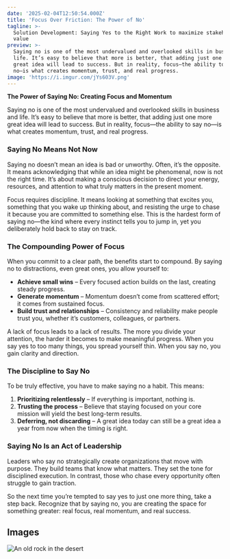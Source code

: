 ```yaml
---
date: '2025-02-04T12:50:54.000Z'
title: 'Focus Over Friction: The Power of No'
tagline: >-
  Solution Development: Saying Yes to the Right Work to maximize stakeholder
  value
preview: >-
  Saying no is one of the most undervalued and overlooked skills in business and
  life. It’s easy to believe that more is better, that adding just one more
  great idea will lead to success. But in reality, focus—the ability to say
  no—is what creates momentum, trust, and real progress.
image: 'https://i.imgur.com/jYs603V.png'
---
```

**The Power of Saying No: Creating Focus and Momentum**

Saying no is one of the most undervalued and overlooked skills in business and life. It’s easy to believe that more is better, that adding just one more great idea will lead to success. But in reality, focus—the ability to say no—is what creates momentum, trust, and real progress.

### Saying No Means Not Now

Saying no doesn’t mean an idea is bad or unworthy. Often, it’s the opposite. It means acknowledging that while an idea might be phenomenal, now is not the right time. It’s about making a conscious decision to direct your energy, resources, and attention to what truly matters in the present moment.

Focus requires discipline. It means looking at something that excites you, something that you wake up thinking about, and resisting the urge to chase it because you are committed to something else. This is the hardest form of saying no—the kind where every instinct tells you to jump in, yet you deliberately hold back to stay on track.

### The Compounding Power of Focus

When you commit to a clear path, the benefits start to compound. By saying no to distractions, even great ones, you allow yourself to:

- **Achieve small wins** – Every focused action builds on the last, creating steady progress.
- **Generate momentum** – Momentum doesn’t come from scattered effort; it comes from sustained focus.
- **Build trust and relationships** – Consistency and reliability make people trust you, whether it’s customers, colleagues, or partners.

A lack of focus leads to a lack of results. The more you divide your attention, the harder it becomes to make meaningful progress. When you say yes to too many things, you spread yourself thin. When you say no, you gain clarity and direction.

### The Discipline to Say No

To be truly effective, you have to make saying no a habit. This means:

1. **Prioritizing relentlessly** – If everything is important, nothing is.
2. **Trusting the process** – Believe that staying focused on your core mission will yield the best long-term results.
3. **Deferring, not discarding** – A great idea today can still be a great idea a year from now when the timing is right.

### Saying No Is an Act of Leadership

Leaders who say no strategically create organizations that move with purpose. They build teams that know what matters. They set the tone for disciplined execution. In contrast, those who chase every opportunity often struggle to gain traction.

So the next time you’re tempted to say yes to just one more thing, take a step back. Recognize that by saying no, you are creating the space for something greater: real focus, real momentum, and real success.
## Images

![An old rock in the desert](https://images.unsplash.com/photo-1654475677192-2d869348bb4c?ixlib=rb-1.2.1&ixid=MnwxMjA3fDB8MHxwaG90by1wYWdlfHx8fGVufDB8fHx8&auto=format&fit=crop&w=1170&q=80)
